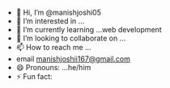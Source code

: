 - 👋 Hi, I’m @manishjoshi05
- 👀 I’m interested in ...
- 🌱 I’m currently learning ...web development 
- 💞️ I’m looking to collaborate on ...
- 📫 How to reach me ...
- email manishjoshii167@gmail.com
- 😄 Pronouns: ...he/him
- ⚡ Fun fact: 
